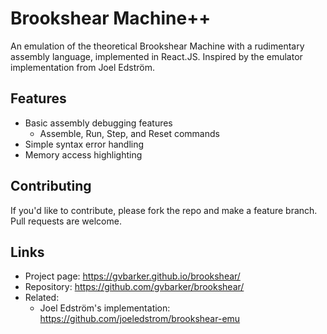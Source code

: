 # Brookshear Machine++
An emulation of the theoretical Brookshear Machine with a rudimentary assembly language, implemented in React.JS. Inspired by the emulator implementation from Joel Edström.

## Features
* Basic assembly debugging features
  - Assemble, Run, Step, and Reset commands
* Simple syntax error handling
* Memory access highlighting

## Contributing
If you'd like to contribute, please fork the repo and make a feature branch. Pull requests are welcome.

## Links
* Project page: https://gvbarker.github.io/brookshear/
* Repository: https://github.com/gvbarker/brookshear/
* Related:
  - Joel Edström's implementation: https://github.com/joeledstrom/brookshear-emu
